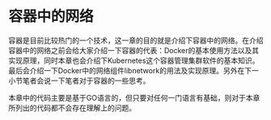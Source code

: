 # 容器中的网络

容器是目前比较热门的一个技术，这一章的目的就是介绍下容器中的网络。在介绍容器中的网络之前会给大家介绍一下容器的代表：Docker的基本使用方法以及其实现原理，同时本章也会介绍下Kubernetes这个容器管理集群软件的基本知识。最后会介绍一下Docker中的网络组件libnetwork的用法及实现原理。另外在下一小节笔者会说一下笔者对于容器的一些思考。

本章中的代码主要是基于GO语言的，但只要对任何一门语言有基础，则对于本章所列出的代码都不会存在理解上的问题。

